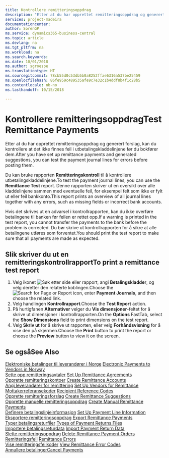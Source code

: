 ```yaml
---
title: Kontrollere remitteringsoppdrag
description: "Etter at du har opprettet remitteringsoppdrag og generert forslag, kan du kontrollere at det ikke finnes feil i utbetalingskladdelinjene før du bokfører dem."
services: project-madeira
documentationcenter: 
author: SorenGP
ms.service: dynamics365-business-central
ms.topic: article
ms.devlang: na
ms.tgt_pltfrm: na
ms.workload: na
ms.search.keywords: 
ms.date: 10/01/2018
ms.author: sgroespe
ms.translationtype: HT
ms.sourcegitcommit: 78cb55d0c53db5b0a8252ffae6316a537be25459
ms.openlocfilehash: 86fe959c489535afe9c7e32c1b4ddf8b4f1c28b5
ms.contentlocale: nb-no
ms.lasthandoff: 10/15/2018

---
```

# <a name="test-remittance-payments"></a><span data-ttu-id="dd364-103">Kontrollere remitteringsoppdrag</span><span class="sxs-lookup"><span data-stu-id="dd364-103">Test Remittance Payments</span></span>
<span data-ttu-id="dd364-104">Etter at du har opprettet remitteringsoppdrag og generert forslag, kan du kontrollere at det ikke finnes feil i utbetalingskladdelinjene før du bokfører dem.</span><span class="sxs-lookup"><span data-stu-id="dd364-104">After you have set up remittance payments and generated suggestions, you can test the payment journal lines for errors before posting them.</span></span>  

<span data-ttu-id="dd364-105">Du kan bruke rapporten **Remitteringskontroll** til å kontrollere utbetalingskladdelinjene.</span><span class="sxs-lookup"><span data-stu-id="dd364-105">To test the payment journal lines, you can use the **Remittance Test** report.</span></span> <span data-ttu-id="dd364-106">Denne rapporten skriver ut en oversikt over alle kladdelinjene sammen med eventuelle feil, for eksempel felt som ikke er fylt ut eller feil bankkonto.</span><span class="sxs-lookup"><span data-stu-id="dd364-106">This report prints an overview of all journal lines together with any errors, such as missing fields or incorrect bank accounts.</span></span>  

<span data-ttu-id="dd364-107">Hvis det skrives ut en advarsel i kontrollrapporten, kan du ikke overføre betalingene til banken før feilen er rettet opp.</span><span class="sxs-lookup"><span data-stu-id="dd364-107">If a warning is printed in the test report, you cannot transfer the payments to the bank before the problem is corrected.</span></span> <span data-ttu-id="dd364-108">Du bør skrive ut kontrollrapporten for å sikre at alle betalingene utføres som forventet.</span><span class="sxs-lookup"><span data-stu-id="dd364-108">You should print the test report to make sure that all payments are made as expected.</span></span>  

## <a name="to-print-a-remittance-test-report"></a><span data-ttu-id="dd364-109">Slik skriver du ut en remitteringskontrollrapport</span><span class="sxs-lookup"><span data-stu-id="dd364-109">To print a remittance test report</span></span>  

1.  <span data-ttu-id="dd364-110">Velg ikonet ![Søk etter side eller rapport](../../media/ui-search/search_small.png "Søk etter side eller rapport"), angi **Betalingskladder**, og velg deretter den relaterte koblingen.</span><span class="sxs-lookup"><span data-stu-id="dd364-110">Choose the ![Search for Page or Report](../../media/ui-search/search_small.png "Search for Page or Report icon") icon, enter **Payment Journals**, and then choose the related link.</span></span>  
2.  <span data-ttu-id="dd364-111">Velg handlingen **Kontrollrapport**.</span><span class="sxs-lookup"><span data-stu-id="dd364-111">Choose the **Test Report** action.</span></span>  
3.  <span data-ttu-id="dd364-112">På hurtigfanen **Alternativer** velger du **Vis dimensjoner**-feltet for å skrive ut dimensjoner i kontrollrapporten.</span><span class="sxs-lookup"><span data-stu-id="dd364-112">On the **Options** FastTab, select the **Show Dimensions** field to print dimensions on the test report.</span></span>  
4.  <span data-ttu-id="dd364-113">Velg **Skriv ut** for å skrive ut rapporten, eller velg **Forhåndsvisning** for å vise den på skjermen.</span><span class="sxs-lookup"><span data-stu-id="dd364-113">Choose the **Print** button to print the report or choose the **Preview** button to view it on the screen.</span></span>  

## <a name="see-also"></a><span data-ttu-id="dd364-114">Se også</span><span class="sxs-lookup"><span data-stu-id="dd364-114">See Also</span></span>  
 <span data-ttu-id="dd364-115">[Elektroniske betalinger til leverandører i Norge](electronic-payments-to-vendors-in-norway.md) </span><span class="sxs-lookup"><span data-stu-id="dd364-115">[Electronic Payments to Vendors in Norway](electronic-payments-to-vendors-in-norway.md) </span></span>  
 <span data-ttu-id="dd364-116">[Sette opp remitteringsavtaler](how-to-set-up-remittance-agreements.md) </span><span class="sxs-lookup"><span data-stu-id="dd364-116">[Set Up Remittance Agreements](how-to-set-up-remittance-agreements.md) </span></span>  
 <span data-ttu-id="dd364-117">[Opprette remitteringskontoer](how-to-create-remittance-accounts.md) </span><span class="sxs-lookup"><span data-stu-id="dd364-117">[Create Remittance Accounts](how-to-create-remittance-accounts.md) </span></span>  
 <span data-ttu-id="dd364-118">[Angi leverandører for remittering](how-to-set-up-vendors-for-remittance.md) </span><span class="sxs-lookup"><span data-stu-id="dd364-118">[Set Up Vendors for Remittance](how-to-set-up-vendors-for-remittance.md) </span></span>  
 <span data-ttu-id="dd364-119">[Mottakerreferansekoder](recipient-reference-codes.md) </span><span class="sxs-lookup"><span data-stu-id="dd364-119">[Recipient Reference Codes](recipient-reference-codes.md) </span></span>  
 <span data-ttu-id="dd364-120">[Opprette remitteringsforslag](how-to-create-remittance-suggestions.md) </span><span class="sxs-lookup"><span data-stu-id="dd364-120">[Create Remittance Suggestions](how-to-create-remittance-suggestions.md) </span></span>  
 <span data-ttu-id="dd364-121">[Opprette manuelle remitteringsoppdrag](how-to-create-manual-remittance-payments.md) </span><span class="sxs-lookup"><span data-stu-id="dd364-121">[Create Manual Remittance Payments](how-to-create-manual-remittance-payments.md) </span></span>  
 <span data-ttu-id="dd364-122">[Definere betalingslinjeinformasjon](how-to-set-up-payment-line-information.md) </span><span class="sxs-lookup"><span data-stu-id="dd364-122">[Set Up Payment Line Information](how-to-set-up-payment-line-information.md) </span></span>  
 <span data-ttu-id="dd364-123">[Eksportere remitteringsoppdrag](how-to-export-remittance-payments.md) </span><span class="sxs-lookup"><span data-stu-id="dd364-123">[Export Remittance Payments](how-to-export-remittance-payments.md) </span></span>  
 <span data-ttu-id="dd364-124">[Typer betalingsreturfiler](types-of-payment-returns-files.md) </span><span class="sxs-lookup"><span data-stu-id="dd364-124">[Types of Payment Returns Files](types-of-payment-returns-files.md) </span></span>  
 <span data-ttu-id="dd364-125">[Importere betalingsreturdata](how-to-import-payment-return-data.md) </span><span class="sxs-lookup"><span data-stu-id="dd364-125">[Import Payment Return Data](how-to-import-payment-return-data.md) </span></span>  
 <span data-ttu-id="dd364-126">[Slette remitteringsoppdrag](how-to-delete-remittance-payment-orders.md) </span><span class="sxs-lookup"><span data-stu-id="dd364-126">[Delete Remittance Payment Orders](how-to-delete-remittance-payment-orders.md) </span></span>  
 <span data-ttu-id="dd364-127">[Remitteringsfeil](remittance-errors.md) </span><span class="sxs-lookup"><span data-stu-id="dd364-127">[Remittance Errors](remittance-errors.md) </span></span>  
 <span data-ttu-id="dd364-128">[Vise remitteringsfeilkoder](how-to-view-remittance-error-codes.md) </span><span class="sxs-lookup"><span data-stu-id="dd364-128">[View Remittance Error Codes](how-to-view-remittance-error-codes.md) </span></span>  
 [<span data-ttu-id="dd364-129">Annullere betalinger</span><span class="sxs-lookup"><span data-stu-id="dd364-129">Cancel Payments</span></span>](how-to-cancel-payments.md)

